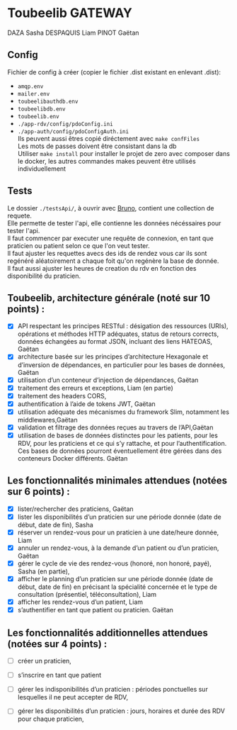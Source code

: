 # Toubeelib GATEWAY
DAZA Sasha
DESPAQUIS Liam
PINOT Gaëtan

## Config
Fichier de config à créer (copier le fichier .dist existant en enlevant .dist):

- `amqp.env`
- `mailer.env`
- `toubeelibauthdb.env`
- `toubeelibdb.env`
- `toubeelib.env`
- `./app-rdv/config/pdoConfig.ini`
- `./app-auth/config/pdoConfigAuth.ini`  
Ils peuvent aussi êtres copié diréctement avec `make confFiles`  
Les mots de passes doivent être consistant dans la db  
Utiliser `make install` pour installer le projet de zero avec composer dans le docker, les autres commandes makes peuvent être utilisés individuellement
## Tests

Le dossier `./testsApi/`, à ouvrir avec [Bruno](https://www.usebruno.com), contient une collection de requete.  
Elle permette de tester l'api, elle contienne les données nécéssaires pour tester l'api.  
Il faut commencer par executer une requête de connexion, en tant que praticien ou patient selon ce que l'on veut tester.  
Il faut ajuster les requettes avecs des ids de rendez vous car ils sont regénéré aléatoirement a chaque foit qu'on regénère la base de donnée.  
Il faut aussi ajuster les heures de creation du rdv en fonction des disponibilité du praticien.  

## Toubeelib, architecture générale (noté sur 10 points) :
- [x] API respectant les principes RESTful : désigation des ressources (URIs), opérations et méthodes HTTP adéquates, status de retours corrects, données échangées au format JSON, incluant des liens HATEOAS, Gaëtan
- [x] architecture basée sur les principes d’architecture Hexagonale et d’inversion de dépendances, en particulier pour les bases de données, Gaëtan
- [x] utilisation d’un conteneur d’injection de dépendances, Gaëtan
- [x] traitement des erreurs et exceptions, Liam (en partie)
- [x] traitement des headers CORS,
- [x] authentification à l’aide de tokens JWT, Gaëtan
- [x] utilisation adéquate des mécanismes du framework Slim, notamment les middlewares,Gaëtan
- [x] validation et filtrage des données reçues au travers de l’API,Gaëtan
- [x] utilisation de bases de données distinctes pour les patients, pour les RDV, pour les praticiens et ce qui s’y rattache, et pour l’authentification. Ces bases de données pourront éventuellement être gérées dans des conteneurs Docker différents. Gaëtan
## Les fonctionnalités minimales attendues (notées sur 6 points) :
- [x] lister/rechercher des praticiens, Gaëtan
- [x] lister les disponibilités d’un praticien sur une période donnée (date de début, date de fin), Sasha
- [x] réserver un rendez-vous pour un praticien à une date/heure donnée, Liam
- [x] annuler un rendez-vous, à la demande d’un patient ou d’un praticien, Gaëtan
- [x] gérer le cycle de vie des rendez-vous (honoré, non honoré, payé), Sasha (en partie),
- [x] afficher le planning d’un praticien sur une période donnée (date de début, date de fin) en précisant la spécialité concernée et le type de consultation (présentiel, téléconsultation), Liam
- [x] afficher les rendez-vous d’un patient, Liam
- [x] s’authentifier en tant que patient ou praticien. Gaëtan
## Les fonctionnalités additionnelles attendues (notées sur 4 points) :
- [ ] créer un praticien,
- [ ] s’inscrire en tant que patient
- [ ] gérer les indisponibilités d’un praticien : périodes ponctuelles sur lesquelles il ne peut accepter de RDV,
- [ ] gérer les disponibilités d’un praticien : jours, horaires et durée des RDV pour chaque praticien,

